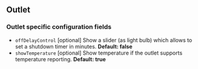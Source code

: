 ## Outlet

### Outlet specific configuration fields
- `offDelayControl` [optional]
Show a slider (as light bulb) which allows to set a shutdown timer in minutes. **Default: false**
- `showTemperature` [optional]
Show temperature if the outlet supports temperature reporting. **Default: true**
